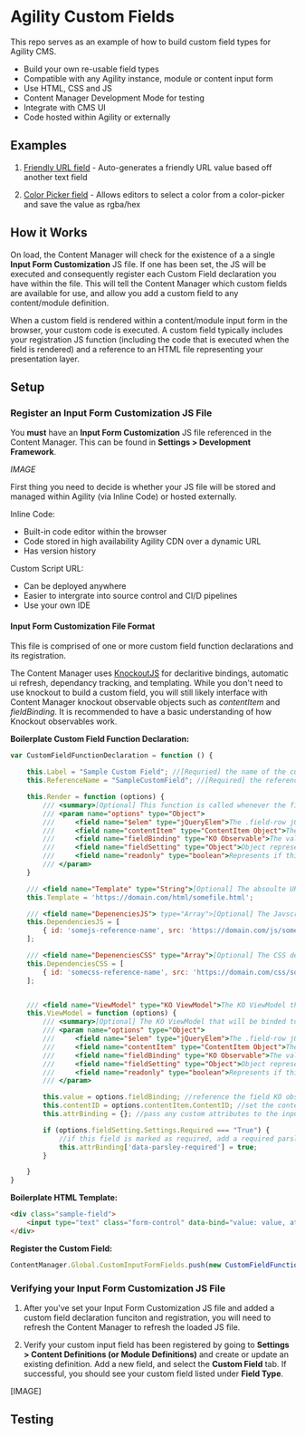 # Agility Custom Fields

This repo serves as an example of how to build custom field types for Agility CMS.

- Build your own re-usable field types
- Compatible with any Agility instance, module or content input form
- Use HTML, CSS and JS
- Content Manager Development Mode for testing
- Integrate with CMS UI
- Code hosted within Agility or externally

## Examples
1. [Friendly URL field](friendly-url) - Auto-generates a friendly URL value based off another text field

2. [Color Picker field](colorpicker) - Allows editors to select a color from a color-picker and save the value as rgba/hex 

## How it Works
On load, the Content Manager will check for the existence of a a single **Input Form Customization** JS file. If one has been set, the JS will be executed and consequently register each Custom Field declaration you have within the file. This will tell the Content Manager which custom fields are available for use, and allow you add a custom field to any content/module definition.

When a custom field is rendered within a content/module input form in the browser, your custom code is executed. A custom field typically includes your registration JS function (including the code that is executed when the field is rendered) and a reference to an HTML file representing your presentation layer.

## Setup

### Register an Input Form Customization JS File
You **must** have an **Input Form Customization** JS file referenced in the Content Manager. This can be found in **Settings > Development Framework**.

*IMAGE*

First thing you need to decide is whether your JS file will be stored and managed within Agility (via Inline Code) or hosted externally.

Inline Code:
- Built-in code editor within the browser
- Code stored in high availability Agility CDN over a dynamic URL
- Has version history

Custom Script URL:
- Can be deployed anywhere
- Easier to intergrate into source control and CI/D pipelines
- Use your own IDE

#### Input Form Customization File Format
This file is comprised of one or more custom field function declarations and its registration. 

The Content Manager uses [KnockoutJS](http://knockoutjs.com/) for declaritive bindings, automatic ui refresh, dependancy tracking, and templating. While you don't need to use knockout to build a custom field, you will still likely interface with Content Manager knockout observable objects such as *contentItem* and *fieldBinding*. It is recommended to have a basic understanding of how Knockout observables work.

**Boilerplate Custom Field Function Declaration:**
```javascript
var CustomFieldFunctionDeclaration = function () {

    this.Label = "Sample Custom Field"; //[Requried] the name of the custom field as will appear in content/module def form builder
    this.ReferenceName = "SampleCustomField"; //[Required] the reference name of the custom field for internal purposes

    this.Render = function (options) {
        /// <summary>[Optional] This function is called whenever the field is rendered in an input form - this includes after the item has been saved and the field is re-rendered.</summary>
        /// <param name="options" type="Object">
        ///     <field name="$elem" type="jQueryElem">The .field-row jQuery Dom Element.</field>
        ///     <field name="contentItem" type="ContentItem Object">The entire Content Item object including Values and their KO Observable properties of all other fields on the form.</field>
        ///     <field name="fieldBinding" type="KO Observable">The value binding of thie Custom Field Type. Get and set this field's value by using this property - i.e. fieldBinding('new val')</field>
        ///     <field name="fieldSetting" type="Object">Object representing the field's settings such as 'Required', 'Hidden', 'Label', and 'Description'</field>
        ///     <field name="readonly" type="boolean">Represents if this field should be readonly or not.</field>
        /// </param>
    }

    /// <field name="Template" type="String">[Optional] The absoulte URL to an HTML template that represents your custom field, or the referencename to an Inline Code file. Your ViewModel will be automatically bound to this template.</field>
    this.Template = 'https://domain.com/html/somefile.html';

    /// <field name="DepenenciesJS"> type="Array">[Optional] The Javscript dependencies that must be loaded before your ViewModel is bound. They will be loaded in the order you specify.</field>
    this.DependenciesJS = [
        { id: 'somejs-reference-name', src: 'https://domain.com/js/somefile.js' } //src is an absolute URL to a JS file, or the referencename to an Inline Code file.
    ];

    /// <field name="DepenenciesCSS" type="Array">[Optional] The CSS dependencies that must be loaded before your ViewModel is bound. They will be loaded in the order you specify.</field>
    this.DependenciesCSS = [
        { id: 'somecss-reference-name', src: 'https://domain.com/css/somefile.css' } //src is an absolute URL to a CSS file, or the referencename to an Inline Code file.
    ];


    /// <field name="ViewModel" type="KO ViewModel">The KO ViewModel that will be binded to your HTML template</field>
    this.ViewModel = function (options) {
        /// <summary>[Optional] The KO ViewModel that will be binded to your HTML template.</summary>
        /// <param name="options" type="Object">
        ///     <field name="$elem" type="jQueryElem">The .field-row jQuery Dom Element.</field>
        ///     <field name="contentItem" type="ContentItem Object">The entire Content Item object including Values and their KO Observable properties of all other fields on the form.</field>
        ///     <field name="fieldBinding" type="KO Observable">The value binding of thie Custom Field Type. Get and set this field's value by using this property.</field>
        ///     <field name="fieldSetting" type="Object">Object representing the field's settings such as 'Hidden', 'Label', and 'Description'</field>
        ///     <field name="readonly" type="boolean">Represents if this field should be readonly or not.</field>
        /// </param>

        this.value = options.fieldBinding; //reference the field KO observable value
        this.contentID = options.contentItem.ContentID; //set the contentID of the current loaded item (NewItem = -1)
        this.attrBinding = {}; //pass any custom attributes to the input field

        if (options.fieldSetting.Settings.Required === "True") {
            //if this field is marked as required, add a required parsley attribute
            this.attrBinding['data-parsley-required'] = true;
        }

    }
}
```

**Boilerplate HTML Template:**
```html
<div class="sample-field">
    <input type="text" class="form-control" data-bind="value: value, attr: attrBinding" />
</div>
```

**Register the Custom Field:**
```javascript
ContentManager.Global.CustomInputFormFields.push(new CustomFieldFunctionDeclaration());
```


### Verifying your Input Form Customization JS File
1. After you've set your Input Form Customization JS file and added a custom field declaration funciton and registration, you will need to refresh the Content Manager to refresh the loaded JS file. 

2. Verify your custom input field has been registered by going to **Settings > Content Definitions (or Module Definitions)** and create or update an existing definition. Add a new field, and select the **Custom Field** tab. If successful, you should see your custom field listed under **Field Type**.

[IMAGE]

## Testing


